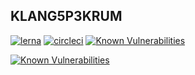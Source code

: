 ## KLANG5P3KRUM
[![lerna](https://img.shields.io/badge/maintained%20with-lerna-cc00ff.svg)](https://lernajs.io/)
[![circleci](https://circleci.com/gh/schwamic/klangspektrum2.svg?style=shield&circle-token=922adaed4e46197db8206a3b43f3ac90cb2974c4)](https://circleci.com/gh/schwamic)
[![Known Vulnerabilities](https://snyk.io/test/github/schwamic/klangspektrum2/badge.svg)](https://snyk.io/test/github/schwamic/klangspektrum2)

[![Known Vulnerabilities](https://snyk.io/test/github/schwamic/klangspektrum2/badge.svg)](https://snyk.io/test/github/schwamic/klangspektrum2)
